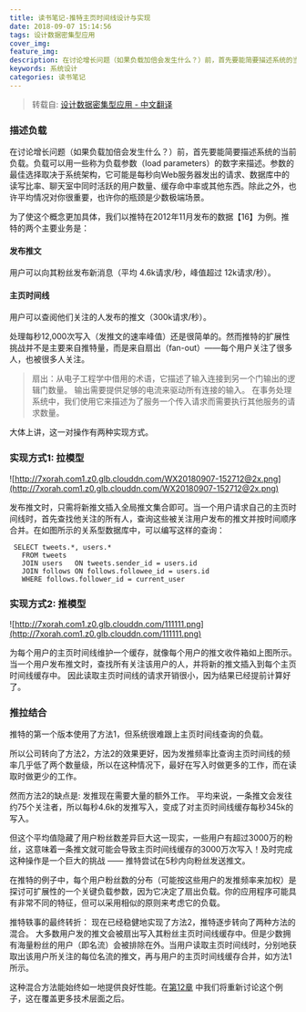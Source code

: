 ```yaml
---
title: 读书笔记-推特主页时间线设计与实现
date: 2018-09-07 15:14:56
tags: 设计数据密集型应用
cover_img:
feature_img:
description: 在讨论增长问题（如果负载加倍会发生什么？）前，首先要能简要描述系统的当前负载。负载可以用一些称为负载参数（load parameters）的数字来描述。参数的最佳选择取决于系统架构，它可能是每秒向Web服务器发出的请求、数据库中的读写比率、聊天室中同时活跃的用户数量、缓存命中率或其他东西。除此之外，也许平均情况对你很重要，也许你的瓶颈是少数极端场景。
keywords: 系统设计
categories: 读书笔记
---
```


> 转载自: [设计数据密集型应用 - 中文翻译](https://legacy.gitbook.com/book/vonng/ddia-cn/details)

### 描述负载

在讨论增长问题（如果负载加倍会发生什么？）前，首先要能简要描述系统的当前负载。负载可以用一些称为负载参数（load parameters）的数字来描述。参数的最佳选择取决于系统架构，它可能是每秒向Web服务器发出的请求、数据库中的读写比率、聊天室中同时活跃的用户数量、缓存命中率或其他东西。除此之外，也许平均情况对你很重要，也许你的瓶颈是少数极端场景。

为了使这个概念更加具体，我们以推特在2012年11月发布的数据【16】为例。推特的两个主要业务是：

#### 发布推文
用户可以向其粉丝发布新消息（平均 4.6k请求/秒，峰值超过 12k请求/秒）。

#### 主页时间线
用户可以查阅他们关注的人发布的推文（300k请求/秒）。

处理每秒12,000次写入（发推文的速率峰值）还是很简单的。然而推特的扩展性挑战并不是主要来自推特量，而是来自扇出（fan-out）——每个用户关注了很多人，也被很多人关注。

> 扇出：从电子工程学中借用的术语，它描述了输入连接到另一个门输出的逻辑门数量。 输出需要提供足够的电流来驱动所有连接的输入。 在事务处理系统中，我们使用它来描述为了服务一个传入请求而需要执行其他服务的请求数量。 

大体上讲，这一对操作有两种实现方式。

### 实现方式1: 拉模型

![http://7xorah.com1.z0.glb.clouddn.com/WX20180907-152712@2x.png](http://7xorah.com1.z0.glb.clouddn.com/WX20180907-152712@2x.png)

发布推文时，只需将新推文插入全局推文集合即可。当一个用户请求自己的主页时间线时，首先查找他关注的所有人，查询这些被关注用户发布的推文并按时间顺序合并。在如图所示的关系型数据库中，可以编写这样的查询：
```
 SELECT tweets.*, users.* 
   FROM tweets 
   JOIN users   ON tweets.sender_id = users.id 
   JOIN follows ON follows.followee_id = users.id 
   WHERE follows.follower_id = current_user
```

### 实现方式2: 推模型
![http://7xorah.com1.z0.glb.clouddn.com/111111.png](http://7xorah.com1.z0.glb.clouddn.com/111111.png)

为每个用户的主页时间线维护一个缓存，就像每个用户的推文收件箱如上图所示。 当一个用户发布推文时，查找所有关注该用户的人，并将新的推文插入到每个主页时间线缓存中。 因此读取主页时间线的请求开销很小，因为结果已经提前计算好了。 

### 推拉结合
推特的第一个版本使用了方法1，但系统很难跟上主页时间线查询的负载。

所以公司转向了方法2，方法2的效果更好，因为发推频率比查询主页时间线的频率几乎低了两个数量级，所以在这种情况下，最好在写入时做更多的工作，而在读取时做更少的工作。

然而方法2的缺点是: 发推现在需要大量的额外工作。 平均来说，一条推文会发往约75个关注者，所以每秒4.6k的发推写入，变成了对主页时间线缓存每秒345k的写入。

但这个平均值隐藏了用户粉丝数差异巨大这一现实，一些用户有超过3000万的粉丝，这意味着一条推文就可能会导致主页时间线缓存的3000万次写入！及时完成这种操作是一个巨大的挑战 —— 推特尝试在5秒内向粉丝发送推文。

在推特的例子中，每个用户粉丝数的分布（可能按这些用户的发推频率来加权）是探讨可扩展性的一个关键负载参数，因为它决定了扇出负载。你的应用程序可能具有非常不同的特征，但可以采用相似的原则来考虑它的负载。

推特轶事的最终转折：
现在已经稳健地实现了方法2，推特逐步转向了两种方法的混合。
大多数用户发的推文会被扇出写入其粉丝主页时间线缓存中。但是少数拥有海量粉丝的用户（即名流）会被排除在外。当用户读取主页时间线时，分别地获取出该用户所关注的每位名流的推文，再与用户的主页时间线缓存合并，如方法1所示。

这种混合方法能始终如一地提供良好性能。在[第12章](https://vonng.gitbooks.io/ddia-cn/ch12.html) 中我们将重新讨论这个例子，这在覆盖更多技术层面之后。 

